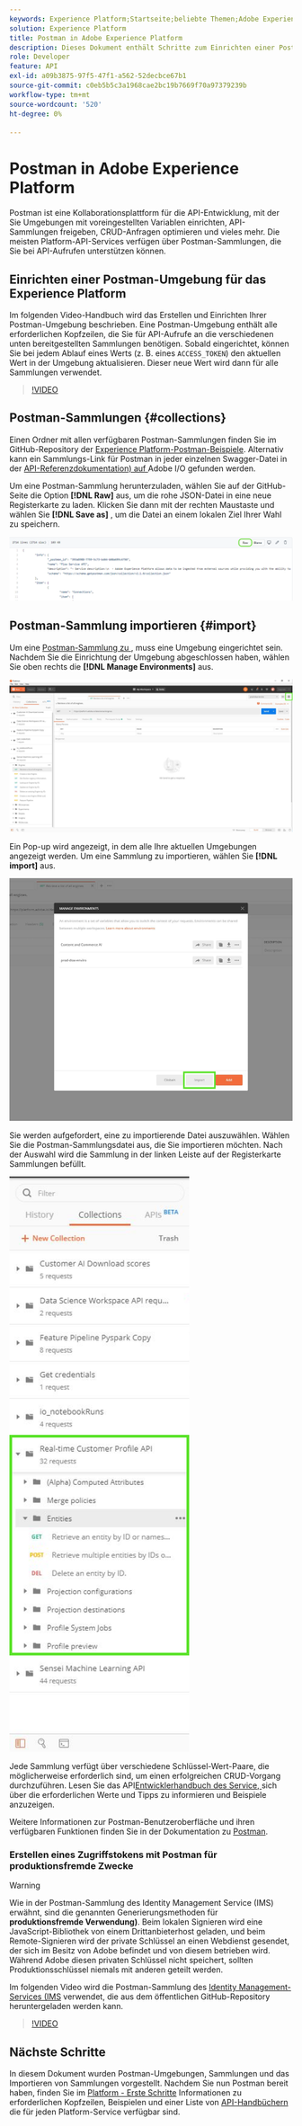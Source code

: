 ```yaml
---
keywords: Experience Platform;Startseite;beliebte Themen;Adobe Experience Platform;API-Handbuch;Platform-API-Handbuch;Einführung in Platform;Entwicklerhandbuch
solution: Experience Platform
title: Postman in Adobe Experience Platform
description: Dieses Dokument enthält Schritte zum Einrichten einer Postman-Umgebung, zum Importieren von Postman-Sammlungen und eine Liste der verfügbaren Sammlungen für jeden Platform-Service.
role: Developer
feature: API
exl-id: a09b3875-97f5-47f1-a562-52decbce67b1
source-git-commit: c0eb5b5c3a1968cae2bc19b7669f70a97379239b
workflow-type: tm+mt
source-wordcount: '520'
ht-degree: 0%

---
```


# Postman in Adobe Experience Platform

Postman ist eine Kollaborationsplattform für die API-Entwicklung, mit der Sie Umgebungen mit voreingestellten Variablen einrichten, API-Sammlungen freigeben, CRUD-Anfragen optimieren und vieles mehr. Die meisten Platform-API-Services verfügen über Postman-Sammlungen, die Sie bei API-Aufrufen unterstützen können.

## Einrichten einer Postman-Umgebung für das Experience Platform

Im folgenden Video-Handbuch wird das Erstellen und Einrichten Ihrer Postman-Umgebung beschrieben. Eine Postman-Umgebung enthält alle erforderlichen Kopfzeilen, die Sie für API-Aufrufe an die verschiedenen unten bereitgestellten Sammlungen benötigen. Sobald eingerichtet, können Sie bei jedem Ablauf eines Werts (z. B. eines `ACCESS_TOKEN`) den aktuellen Wert in der Umgebung aktualisieren. Dieser neue Wert wird dann für alle Sammlungen verwendet.

>[!VIDEO](https://video.tv.adobe.com/v/28832)

## Postman-Sammlungen {#collections}

Einen Ordner mit allen verfügbaren Postman-Sammlungen finden Sie im GitHub-Repository der [Experience Platform-Postman-Beispiele](https://github.com/adobe/experience-platform-postman-samples/tree/master/apis/experience-platform). Alternativ kann ein Sammlungs-Link für Postman in jeder einzelnen Swagger-Datei in der [API-Referenzdokumentation) auf ](https://www.adobe.com/go/platform-api-reference-en) Adobe I/O gefunden werden.

Um eine Postman-Sammlung herunterzuladen, wählen Sie auf der GitHub-Seite die Option **[!DNL Raw]** aus, um die rohe JSON-Datei in eine neue Registerkarte zu laden. Klicken Sie dann mit der rechten Maustaste und wählen Sie **[!DNL Save as]** , um die Datei an einem lokalen Ziel Ihrer Wahl zu speichern.

![Roh-JSON](./images/api-guide/raw-collection.PNG)

## Postman-Sammlung importieren {#import}

Um eine [Postman-Sammlung zu ](#collections), muss eine Umgebung eingerichtet sein. Nachdem Sie die Einrichtung der Umgebung abgeschlossen haben, wählen Sie oben rechts die **[!DNL Manage Environments]** aus.

![Umgebungsauswahl verwalten](./images/api-guide/environment-selector.png)

Ein Pop-up wird angezeigt, in dem alle Ihre aktuellen Umgebungen angezeigt werden. Um eine Sammlung zu importieren, wählen Sie **[!DNL import]** aus.

![Importschaltfläche](./images/api-guide/import-collection.png)

Sie werden aufgefordert, eine zu importierende Datei auszuwählen. Wählen Sie die Postman-Sammlungsdatei aus, die Sie importieren möchten. Nach der Auswahl wird die Sammlung in der linken Leiste auf der Registerkarte Sammlungen befüllt.

![Ausgefüllte Sammlung](./images/api-guide/imported-collection.png)

Jede Sammlung verfügt über verschiedene Schlüssel-Wert-Paare, die möglicherweise erforderlich sind, um einen erfolgreichen CRUD-Vorgang durchzuführen. Lesen Sie das API[Entwicklerhandbuch des Service, ](api-guide.md#api-guides) sich über die erforderlichen Werte und Tipps zu informieren und Beispiele anzuzeigen.

Weitere Informationen zur Postman-Benutzeroberfläche und ihren verfügbaren Funktionen finden Sie in der Dokumentation zu [Postman](https://learning.postman.com/docs/getting-started/navigating-postman/).

### Erstellen eines Zugriffstokens mit Postman für produktionsfremde Zwecke

>[!WARNING]
>
>Wie in der Postman-Sammlung des Identity Management Service (IMS) erwähnt, sind die genannten Generierungsmethoden für **produktionsfremde Verwendung)**. Beim lokalen Signieren wird eine JavaScript-Bibliothek von einem Drittanbieterhost geladen, und beim Remote-Signieren wird der private Schlüssel an einen Webdienst gesendet, der sich im Besitz von Adobe befindet und von diesem betrieben wird. Während Adobe diesen privaten Schlüssel nicht speichert, sollten Produktionsschlüssel niemals mit anderen geteilt werden.

Im folgenden Video wird die Postman-Sammlung des [Identity Management-Services (IMS](https://github.com/adobe/experience-platform-postman-samples/blob/master/apis/ims/Identity%20Management%20Service.postman_collection.json) verwendet, die aus dem öffentlichen GitHub-Repository heruntergeladen werden kann.

>[!VIDEO](https://video.tv.adobe.com/v/29698/?quality=12&learn=on)

## Nächste Schritte

In diesem Dokument wurden Postman-Umgebungen, Sammlungen und das Importieren von Sammlungen vorgestellt. Nachdem Sie nun Postman bereit haben, finden Sie im [Platform - Erste Schritte](api-guide.md) Informationen zu erforderlichen Kopfzeilen, Beispielen und einer Liste von [API-Handbüchern](api-guide.md#api-guides) die für jeden Platform-Service verfügbar sind.
